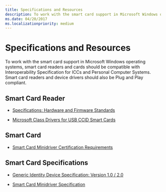 ```yaml
---
title: Specifications and Resources
description: To work with the smart card support in Microsoft Windows operating systems, smart card readers and cards should be compatible with Interoperability Specification for ICCs and Personal Computer Systems.
ms.date: 04/20/2017
ms.localizationpriority: medium
---
```


# Specifications and Resources


To work with the smart card support in Microsoft Windows operating systems, smart card readers and cards should be compatible with Interoperability Specification for ICCs and Personal Computer Systems. Smart card readers and device drivers should also be Plug and Play compliant.

## <span id="Smart_Card_Reader"></span><span id="smart_card_reader"></span><span id="SMART_CARD_READER"></span>Smart Card Reader


-   [Specifications: Hardware and Firmware Standards](/previous-versions/windows/hardware/download/dn550976(v=vs.85))

-   [Microsoft Class Drivers for USB CCID Smart Cards](/previous-versions/windows/hardware/design/dn653571(v=vs.85))

## <span id="Smart_Card"></span><span id="smart_card"></span><span id="SMART_CARD"></span>Smart Card


-   [Smart Card Minidriver Certification Requirements](/previous-versions/windows/hardware/design/dn653312(v=vs.85))

## <span id="Smart_Card_Specifications"></span><span id="smart_card_specifications"></span><span id="SMART_CARD_SPECIFICATIONS"></span>Smart Card Specifications


-   [Generic Identity Device Specification: Version 1.0 / 2.0](/previous-versions/windows/hardware/design/dn642100(v=vs.85))

-   [Smart Card Minidriver Specification](/previous-versions/windows/hardware/design/dn631754(v=vs.85))

 

